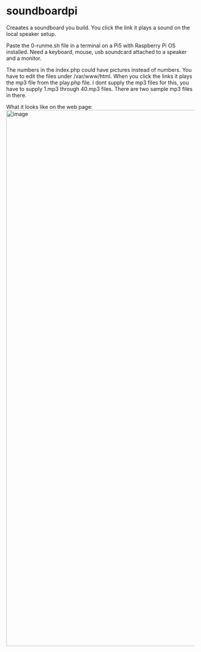 # soundboardpi

Creaates a soundboard you build. You click the link it plays a sound on the local speaker setup. 

Paste the 0-runme.sh file in a terminal on a Pi5 with Raspberry Pi OS installed. Need a keyboard, mouse, usb soundcard attached to a speaker and a monitor. 

The numbers in the index.php could have pictures instead of numbers. You have to edit the files under /var/www/html. When you click the links it plays the mp3 file from the play.php file. I dont supply the mp3 files for this, you have to supply 1.mp3 through 40.mp3 files. There are two sample mp3 files in there. 

What it looks like on the web page:
<img width="1434" alt="image" src="https://github.com/ugotapi/soundboardpi/assets/14945441/1417ee2c-522d-4bbb-9f41-a742de8ca3e8">
